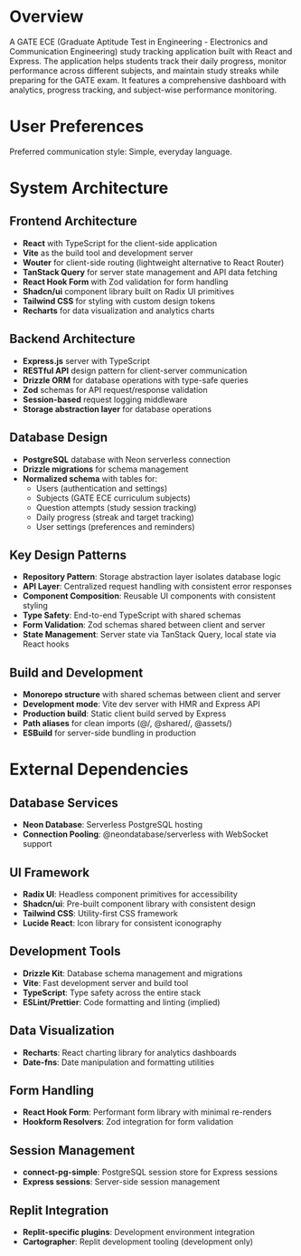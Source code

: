 # Overview

A GATE ECE (Graduate Aptitude Test in Engineering - Electronics and Communication Engineering) study tracking application built with React and Express. The application helps students track their daily progress, monitor performance across different subjects, and maintain study streaks while preparing for the GATE exam. It features a comprehensive dashboard with analytics, progress tracking, and subject-wise performance monitoring.

# User Preferences

Preferred communication style: Simple, everyday language.

# System Architecture

## Frontend Architecture
- **React** with TypeScript for the client-side application
- **Vite** as the build tool and development server
- **Wouter** for client-side routing (lightweight alternative to React Router)
- **TanStack Query** for server state management and API data fetching
- **React Hook Form** with Zod validation for form handling
- **Shadcn/ui** component library built on Radix UI primitives
- **Tailwind CSS** for styling with custom design tokens
- **Recharts** for data visualization and analytics charts

## Backend Architecture
- **Express.js** server with TypeScript
- **RESTful API** design pattern for client-server communication
- **Drizzle ORM** for database operations with type-safe queries
- **Zod** schemas for API request/response validation
- **Session-based** request logging middleware
- **Storage abstraction layer** for database operations

## Database Design
- **PostgreSQL** database with Neon serverless connection
- **Drizzle migrations** for schema management
- **Normalized schema** with tables for:
  - Users (authentication and settings)
  - Subjects (GATE ECE curriculum subjects)
  - Question attempts (study session tracking)
  - Daily progress (streak and target tracking)
  - User settings (preferences and reminders)

## Key Design Patterns
- **Repository Pattern**: Storage abstraction layer isolates database logic
- **API Layer**: Centralized request handling with consistent error responses
- **Component Composition**: Reusable UI components with consistent styling
- **Type Safety**: End-to-end TypeScript with shared schemas
- **Form Validation**: Zod schemas shared between client and server
- **State Management**: Server state via TanStack Query, local state via React hooks

## Build and Development
- **Monorepo structure** with shared schemas between client and server
- **Development mode**: Vite dev server with HMR and Express API
- **Production build**: Static client build served by Express
- **Path aliases** for clean imports (@/, @shared/, @assets/)
- **ESBuild** for server-side bundling in production

# External Dependencies

## Database Services
- **Neon Database**: Serverless PostgreSQL hosting
- **Connection Pooling**: @neondatabase/serverless with WebSocket support

## UI Framework
- **Radix UI**: Headless component primitives for accessibility
- **Shadcn/ui**: Pre-built component library with consistent design
- **Tailwind CSS**: Utility-first CSS framework
- **Lucide React**: Icon library for consistent iconography

## Development Tools
- **Drizzle Kit**: Database schema management and migrations
- **Vite**: Fast development server and build tool
- **TypeScript**: Type safety across the entire stack
- **ESLint/Prettier**: Code formatting and linting (implied)

## Data Visualization
- **Recharts**: React charting library for analytics dashboards
- **Date-fns**: Date manipulation and formatting utilities

## Form Handling
- **React Hook Form**: Performant form library with minimal re-renders
- **Hookform Resolvers**: Zod integration for form validation

## Session Management
- **connect-pg-simple**: PostgreSQL session store for Express sessions
- **Express sessions**: Server-side session management

## Replit Integration
- **Replit-specific plugins**: Development environment integration
- **Cartographer**: Replit development tooling (development only)